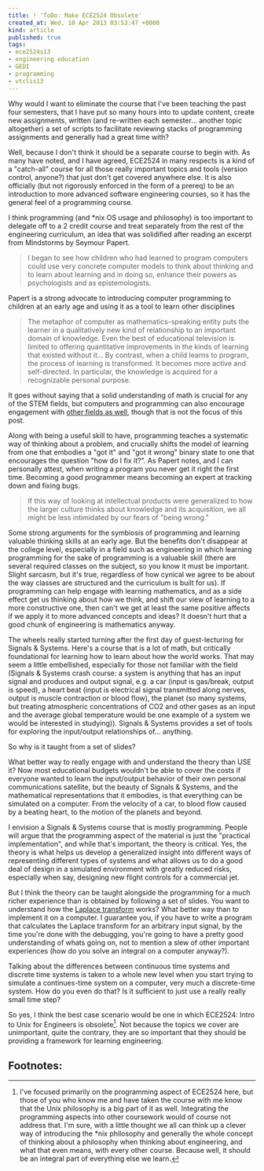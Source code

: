 ```yaml
---
title: ! 'ToDo: Make ECE2524 Obsolete'
created_at: Wed, 10 Apr 2013 03:53:47 +0000
kind: article
published: true
tags:
- ece2524s13
- engineering education
- GEDI
- programming
- vtclis13
---
```


Why would I want to eliminate the course that I've been teaching the
past four semesters, that I have put so many hours into to update
content, create new assignments, written (and re-written each
semester… another topic altogether) a set of scripts to facilitate
reviewing stacks of programming assignments and generally had a great
time with?

Well, because I don't think it should be a separate course to begin
with. As many have noted, and I have agreed, ECE2524 in many respects
is a kind of a "catch-all" course for all those really important
topics and tools (version control, anyone?) that just don't get
covered anywhere else. It is also officially (but not rigorously
enforced in the form of a prereq) to be an introduction to more
advanced software engineering courses, so it has the general feel of a
programming course.

I think programming (and *nix OS usage and philosophy) is too
important to delegate off to a 2 credit course and treat separately
from the rest of the engineering curriculum, an idea that was
solidified after reading an excerpt from Mindstorms by Seymour Papert.

> I began to see how children who had learned to program computers
> could use very concrete computer models to think about thinking and
> to learn about learning and in doing so, enhance their powers as
> psychologists and as epistemologists.


Papert is a strong advocate to introducing computer programming to
children at an early age and using it as a tool to learn other
disciplines

>The metaphor of computer as mathematics-speaking entity puts the
>learner in a qualitatively new kind of relationship to an important
>domain of knowledge. Even the best of educational television is
>limited to offering quantitative improvements in the kinds of
>learning that existed without it… By contrast, when a child learns to
>program, the process of learning is transformed. It becomes more
>active and self-directed. In particular, the knowledge is acquired
>for a recognizable personal purpose.

It goes without saying that a solid understanding of math is crucial
for any of the STEM fields, but computers and programming can also
encourage engagement with
[other fields as well](http://blogs.kqed.org/mindshift/2013/04/combining-robotics-with-poetry-art-and-engineering-can-co-exist/),
though that is not the focus of this post.

Along with being a useful skill to have, programming teaches a
systematic way of thinking about a problem, and crucially shifts the
model of learning from one that embodies a "got it" and "got it wrong"
binary state to one that encourages the question "how do I fix
it?". As Papert notes, and I can personally attest, when writing a
program you never get it right the first time. Becoming a good
programmer means becoming an expert at tracking down and fixing bugs.

> If this way of looking at intellectual products were generalized to
> how the larger culture thinks about knowledge and its acquisition,
> we all might be less intimidated by our fears of "being wrong."

Some strong arguments for the symbiosis of programming and learning
valuable thinking skills at an early age. But the benefits don't
disappear at the college level, especially in a field such as
engineering in which learning programming for the sake of programming
is a valuable skill (there are several required classes on the
subject, so you know it must be important. Slight sarcasm, but it's
true, regardless of how cynical we agree to be about the way classes
are structured and the curriculum is built for us). If programming can
help engage with learning mathematics, and as a side effect get us
thinking about how we think, and shift our view of learning to a more
constructive one, then can't we get at least the same positive affects
if we apply it to more advanced concepts and ideas? It doesn't hurt
that a good chunk of engineering is mathematics anyway.

The wheels really started turning after the first day of
guest-lecturing for Signals & Systems. Here's a course that is a lot
of math, but critically foundational for learning how to learn about
how the world works. That may seem a little embellished, especially
for those not familiar with the field (Signals & Systems crash course:
a system is anything that has an input signal and produces and output
signal, e.g. a car (input is gas/break, output is speed), a heart beat
(input is electrical signal transmitted along nerves, output is muscle
contraction or blood flow), the planet (so many systems, but treating
atmospheric concentrations of CO2 and other gases as an input and the
average global temperature would be one example of a system we would
be interested in studying)). Signals & Systems provides a set of tools
for exploring the input/output relationships of… anything.

So why is it taught from a set of slides?

What better way to really engage with and understand the theory than
USE it? Now most educational budgets wouldn't be able to cover the
costs if everyone wanted to learn the input/output behavior of their
own personal communications satellite, but the beauty of Signals &
Systems, and the mathematical representations that it embodies, is
that everything can be simulated on a computer. From the velocity of a
car, to blood flow caused by a beating heart, to the motion of the
planets and beyond.

I envision a Signals & Systems course that is mostly
programming. People will argue that the programming aspect of the
material is just the "practical implementation", and while that's
important, the theory is critical. Yes, the theory is what helps us
develop a generalized insight into different ways of representing
different types of systems and what allows us to do a good deal of
design in a simulated environment with greatly reduced risks,
especially when say, designing new flight controls for a commercial
jet.

But I think the theory can be taught alongside the programming for a
much richer experience than is obtained by following a set of
slides. You want to understand how the
[Laplace transform](http://en.wikipedia.org/wiki/Laplace_transform)
works? What better way than to implement it on a computer. I guarantee
you, if you have to write a program that calculates the Laplace
transform for an arbitrary input signal, by the time you're done with
the debugging, you're going to have a pretty good understanding of
whats going on, not to mention a slew of other important experiences
(how do you solve an integral on a computer anyway?).

Talking about the differences between continuous time systems and
discrete time systems is taken to a whole new level when you start
trying to simulate a continues-time system on a computer, very much a
discrete-time system. How do you even do that? Is it sufficient to
just use a really really small time step?

So yes, I think the best case scenario would be one in which ECE2524:
Intro to Unix for Engineers is obsolete[^focus]. Not because the topics we
cover are unimportant, quite the contrary, they are so important that
they should be providing a framework for learning engineering.

Footnotes:
-----------

[^focus]: I've focused primarily on the programming aspect of ECE2524
    here, but those of you who know me and have taken the course with
    me know that the Unix philosophy is a big part of it as
    well. Integrating the programming aspects into other coursework
    would of course not address that. I'm sure, with a little thought
    we all can think up a clever way of introducing the *nix
    philosophy and generally the whole concept of thinking about a
    philosophy when thinking about engineering, and what that even
    means, with every other course. Because well, it should be an
    integral part of everything else we learn.

